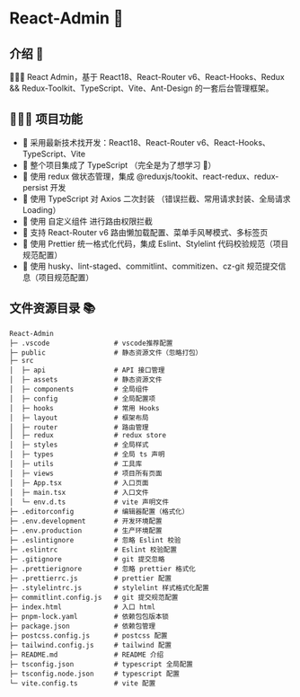 # React-Admin 🚀

## 介绍 📖

🚀🚀🚀 React Admin，基于 React18、React-Router v6、React-Hooks、Redux && Redux-Toolkit、TypeScript、Vite、Ant-Design 的一套后台管理框架。

## 🔨🔨🔨 项目功能

- 🚀 采用最新技术找开发：React18、React-Router v6、React-Hooks、TypeScript、Vite
- 🚀 整个项目集成了 TypeScript （完全是为了想学习 🤣）
- 🚀 使用 redux 做状态管理，集成 @reduxjs/tookit、react-redux、redux-persist 开发
- 🚀 使用 TypeScript 对 Axios 二次封装 （错误拦截、常用请求封装、全局请求 Loading）
- 🚀 使用 自定义组件 进行路由权限拦截
- 🚀 支持 React-Router v6 路由懒加载配置、菜单手风琴模式、多标签页
- 🚀 使用 Prettier 统一格式化代码，集成 Eslint、Stylelint 代码校验规范（项目规范配置）
- 🚀 使用 husky、lint-staged、commitlint、commitizen、cz-git 规范提交信息（项目规范配置）

## 文件资源目录 📚

```text
React-Admin
├─ .vscode                # vscode推荐配置
├─ public                 # 静态资源文件（忽略打包）
├─ src
│  ├─ api                 # API 接口管理
│  ├─ assets              # 静态资源文件
│  ├─ components          # 全局组件
│  ├─ config              # 全局配置项
│  ├─ hooks               # 常用 Hooks
│  ├─ layout              # 框架布局
│  ├─ router              # 路由管理
│  ├─ redux               # redux store
│  ├─ styles              # 全局样式
│  ├─ types               # 全局 ts 声明
│  ├─ utils               # 工具库
│  ├─ views               # 项目所有页面
│  ├─ App.tsx             # 入口页面
│  ├─ main.tsx            # 入口文件
│  └─ env.d.ts            # vite 声明文件
├─ .editorconfig          # 编辑器配置（格式化）
├─ .env.development       # 开发环境配置
├─ .env.production        # 生产环境配置
├─ .eslintignore          # 忽略 Eslint 校验
├─ .eslintrc              # Eslint 校验配置
├─ .gitignore             # git 提交忽略
├─ .prettierignore        # 忽略 prettier 格式化
├─ .prettierrc.js         # prettier 配置
├─ .stylelintrc.js        # stylelint 样式格式化配置
├─ commitlint.config.js   # git 提交规范配置
├─ index.html             # 入口 html
├─ pnpm-lock.yaml         # 依赖包包版本锁
├─ package.json           # 依赖包管理
├─ postcss.config.js      # postcss 配置
├─ tailwind.config.js     # tailwind 配置
├─ README.md              # README 介绍
├─ tsconfig.json          # typescript 全局配置
├─ tsconfig.node.json     # typescript 配置
└─ vite.config.ts         # vite 配置
```
